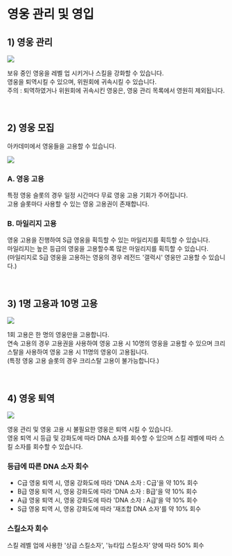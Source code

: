 # 영웅 관리 및 영입

## 1) 영웅 관리

![](http://astrokings.s3.amazonaws.com/html/img/help/104_001_Manage_Heroes.jpg)

보유 중인 영웅을 레벨 업 시키거나 스킬을 강화할 수 있습니다.<br>
영웅을 퇴역시킬 수 있으며, 위원회에 귀속시킬 수 있습니다.<br>
주의 : 퇴역하였거나 위원회에 귀속시킨 영웅은, 영웅 관리 목록에서 영원히 제외됩니다.

<br>

## 2) 영웅 모집

아카데미에서 영웅들을 고용할 수 있습니다.

![](http://astrokings.s3.amazonaws.com/html/img/help/104_002_Recruit_Hero.jpg)


### A. 영웅 고용

특정 영웅 슬롯의 경우 일정 시간마다 무료 영웅 고용 기회가 주어집니다.<br>
고용 슬롯마다 사용할 수 있는 영웅 고용권이 존재합니다.

### B. 마일리지 고용

영웅 고용을 진행하여 S급 영웅을 획득할 수 있는 마일리지를 획득할 수 있습니다.<br>
마일리지는 높은 등급의 영웅을 고용할수록 많은 마일리지를 획득할 수 있습니다.<br>
(마일리지로 S급 영웅을 고용하는 영웅의 경우 레전드 '갤럭시' 영웅만 고용할 수 있습니다.)

<br>

## 3) 1명 고용과 10명 고용

![](http://astrokings.s3.amazonaws.com/html/img/help/104_003_Recruit_Type.jpg)

1회 고용은 한 명의 영웅만을 고용합니다.<br>
연속 고용의 경우 고용권을 사용하여 영웅 고용 시 10명의 영웅을 고용할 수 있으며 크리스탈을 사용하여 영웅 고용 시 11명의 영웅이 고용됩니다.<br>
(특정 영웅 고용 슬롯의 경우 크리스탈 고용이 불가능합니다.)

<br>

## 4) 영웅 퇴역

![](http://astrokings.s3.amazonaws.com/html/img/help/104_004_Retire.jpg)

영웅 관리 및 영웅 고용 시 불필요한 영웅은 퇴역 시킬 수 있습니다.<br>
영웅 퇴역 시 등급 및 강화도에 따라 DNA 소자를 회수할 수 있으며 스킬 레벨에 따라 스킬 소자를 회수할 수 있습니다.

### 등급에 따른 DNA 소자 회수

- C급 영웅 퇴역 시, 영웅 강화도에 따라 'DNA 소자 : C급'을 약 10% 회수
- B급 영웅 퇴역 시, 영웅 강화도에 따라 'DNA 소자 : B급'을 약 10% 회수
- A급 영웅 퇴역 시, 영웅 강화도에 따라 'DNA 소자 : A급'을 약 10% 회수
- S급 영웅 퇴역 시, 영웅 강화도에 따라 '재조합 DNA 소자'를 약 10% 회수

### 스킬소자 회수

스킬 레벨 업에 사용한 '상급 스킬소자', '뉴타입 스킬소자' 양에 따라 50% 회수